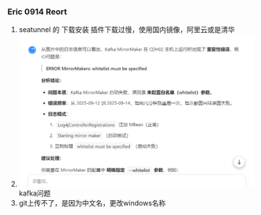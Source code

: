 ### Eric 0914 Reort
1. seatunnel 的 下载安装
插件下载过慢，使用国内镜像，阿里云或是清华
2. ![img.png](img.png)
kafka问题
3. git上传不了，是因为中文名，更改windows名称
